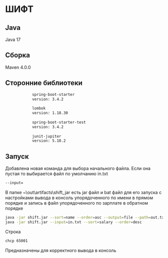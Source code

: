 # ШИФТ

## Java

Java 17

## Сборка

Maven 4.0.0

## Сторонние библиотеки

```bash
            spring-boot-starter
            version: 3.4.2
            
            lombok
            version: 1.18.30
            
            spring-boot-starter-test
            version: 3.4.2
            
            junit-jupiter
            version: 5.10.2
```

## Запуск

Добавлена новая команда для выбора начального файла. Если она пустая то выбирается файл по умолчанию in.txt

```bash
--input=
```

В папке ~\out\artifacts\shift_jar есть jar файл и bat файл для его запуска с настройками вывода в консоль упорядоченного
по имени в прямом порядке и запись в файл упорядоченного по зарплате в обратном порядке

```bash
java -jar shift.jar --sort=name --order=asc --output=file --path=out.txt
java -jar shift.jar --input=in.txt --sort=salary --order=desc
```

Строка

```bash
chcp 65001
```

Предназначены для корректного вывода в консоль
